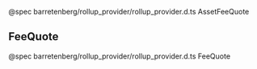 @spec barretenberg/rollup_provider/rollup_provider.d.ts AssetFeeQuote

## FeeQuote
@spec barretenberg/rollup_provider/rollup_provider.d.ts FeeQuote
